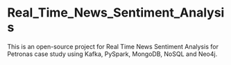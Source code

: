 # Real_Time_News_Sentiment_Analysis

This is an open-source project for Real Time News Sentiment Analysis for Petronas case study using Kafka, PySpark, MongoDB, NoSQL and Neo4j.
